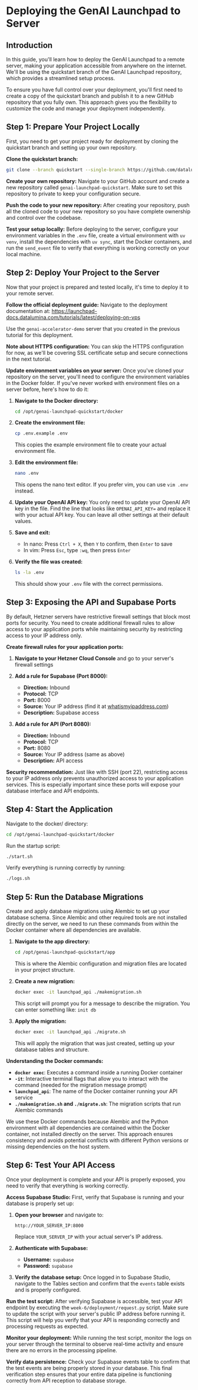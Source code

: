 # Deploying the GenAI Launchpad to Server

## Introduction

In this guide, you'll learn how to deploy the GenAI Launchpad to a remote server, making your application accessible from anywhere on the internet. We'll be using the quickstart branch of the GenAI Launchpad repository, which provides a streamlined setup process. 

To ensure you have full control over your deployment, you'll first need to create a copy of the quickstart branch and publish it to a new GitHub repository that you fully own. This approach gives you the flexibility to customize the code and manage your deployment independently.

## Step 1: Prepare Your Project Locally

First, you need to get your project ready for deployment by cloning the quickstart branch and setting up your own repository.

**Clone the quickstart branch:**
```bash
git clone --branch quickstart --single-branch https://github.com/datalumina/genai-launchpad.git
```

**Create your own repository:**
Navigate to your GitHub account and create a new repository called `genai-launchpad-quickstart`. Make sure to set this repository to private to keep your configuration secure.

**Push the code to your new repository:**
After creating your repository, push all the cloned code to your new repository so you have complete ownership and control over the codebase.

**Test your setup locally:**
Before deploying to the server, configure your environment variables in the `.env` file, create a virtual environment with `uv venv`, install the dependencies with `uv sync`, start the Docker containers, and run the `send_event` file to verify that everything is working correctly on your local machine.

## Step 2: Deploy Your Project to the Server

Now that your project is prepared and tested locally, it's time to deploy it to your remote server.

**Follow the official deployment guide:**
Navigate to the deployment documentation at: https://launchpad-docs.datalumina.com/tutorials/latest/deploying-on-vps

Use the `genai-accelerator-demo` server that you created in the previous tutorial for this deployment.

**Note about HTTPS configuration:**
You can skip the HTTPS configuration for now, as we'll be covering SSL certificate setup and secure connections in the next tutorial.

**Update environment variables on your server:**
Once you've cloned your repository on the server, you'll need to configure the environment variables in the Docker folder. If you've never worked with environment files on a server before, here's how to do it:

1. **Navigate to the Docker directory:**
   ```bash
   cd /opt/genai-launchpad-quickstart/docker
   ```

2. **Create the environment file:**
   ```bash
   cp .env.example .env
   ```
   This copies the example environment file to create your actual environment file.

3. **Edit the environment file:**
   ```bash
   nano .env
   ```
   This opens the nano text editor. If you prefer vim, you can use `vim .env` instead.

4. **Update your OpenAI API key:**
   You only need to update your OpenAI API key in the file. Find the line that looks like `OPENAI_API_KEY=` and replace it with your actual API key. You can leave all other settings at their default values.

5. **Save and exit:**
   - In nano: Press `Ctrl + X`, then `Y` to confirm, then `Enter` to save
   - In vim: Press `Esc`, type `:wq`, then press `Enter`

6. **Verify the file was created:**
   ```bash
   ls -la .env
   ```
   This should show your `.env` file with the correct permissions.

## Step 3: Exposing the API and Supabase Ports

By default, Hetzner servers have restrictive firewall settings that block most ports for security. You need to create additional firewall rules to allow access to your application ports while maintaining security by restricting access to your IP address only.

**Create firewall rules for your application ports:**

1. **Navigate to your Hetzner Cloud Console** and go to your server's firewall settings

2. **Add a rule for Supabase (Port 8000):**
   - **Direction:** Inbound
   - **Protocol:** TCP
   - **Port:** 8000
   - **Source:** Your IP address (find it at [whatismyipaddress.com](https://whatismyipaddress.com))
   - **Description:** Supabase access

3. **Add a rule for API (Port 8080):**
   - **Direction:** Inbound  
   - **Protocol:** TCP
   - **Port:** 8080
   - **Source:** Your IP address (same as above)
   - **Description:** API access

**Security recommendation:**
Just like with SSH (port 22), restricting access to your IP address only prevents unauthorized access to your application services. This is especially important since these ports will expose your database interface and API endpoints.


## Step 4: Start the Application

Navigate to the docker/ directory:

```bash
cd /opt/genai-launchpad-quickstart/docker
```

Run the startup script:

```bash
./start.sh
```

Verify everything is running correctly by running:

```bash
./logs.sh
```

## Step 5: Run the Database Migrations

Create and apply database migrations using Alembic to set up your database schema. Since Alembic and other required tools are not installed directly on the server, we need to run these commands from within the Docker container where all dependencies are available.

1. **Navigate to the app directory:**
   ```bash
   cd /opt/genai-launchpad-quickstart/app
   ```
   This is where the Alembic configuration and migration files are located in your project structure.

2. **Create a new migration:**
   ```bash
   docker exec -it launchpad_api ./makemigration.sh
   ```
   This script will prompt you for a message to describe the migration. You can enter something like: `init db`

3. **Apply the migration:**
   ```bash
   docker exec -it launchpad_api ./migrate.sh
   ```
   This will apply the migration that was just created, setting up your database tables and structure.

**Understanding the Docker commands:**
- **`docker exec`**: Executes a command inside a running Docker container
- **`-it`**: Interactive terminal flags that allow you to interact with the command (needed for the migration message prompt)
- **`launchpad_api`**: The name of the Docker container running your API service
- **`./makemigration.sh` and `./migrate.sh`**: The migration scripts that run Alembic commands

We use these Docker commands because Alembic and the Python environment with all dependencies are contained within the Docker container, not installed directly on the server. This approach ensures consistency and avoids potential conflicts with different Python versions or missing dependencies on the host system.

## Step 6: Test Your API Access

Once your deployment is complete and your API is properly exposed, you need to verify that everything is working correctly.

**Access Supabase Studio:**
First, verify that Supabase is running and your database is properly set up:

1. **Open your browser** and navigate to:
   ```
   http://YOUR_SERVER_IP:8000
   ```
   Replace `YOUR_SERVER_IP` with your actual server's IP address.

2. **Authenticate with Supabase:**
   - **Username:** `supabase`
   - **Password:** `supabase`

3. **Verify the database setup:**
   Once logged in to Supabase Studio, navigate to the Tables section and confirm that the `events` table exists and is properly configured.

**Run the test script:**
After verifying Supabase is accessible, test your API endpoint by executing the `week-6/deployment/request.py` script. Make sure to update the script with your server's public IP address before running it. This script will help you verify that your API is responding correctly and processing requests as expected.

**Monitor your deployment:**
While running the test script, monitor the logs on your server through the terminal to observe real-time activity and ensure there are no errors in the processing pipeline.

**Verify data persistence:**
Check your Supabase events table to confirm that the test events are being properly stored in your database. This final verification step ensures that your entire data pipeline is functioning correctly from API reception to database storage.